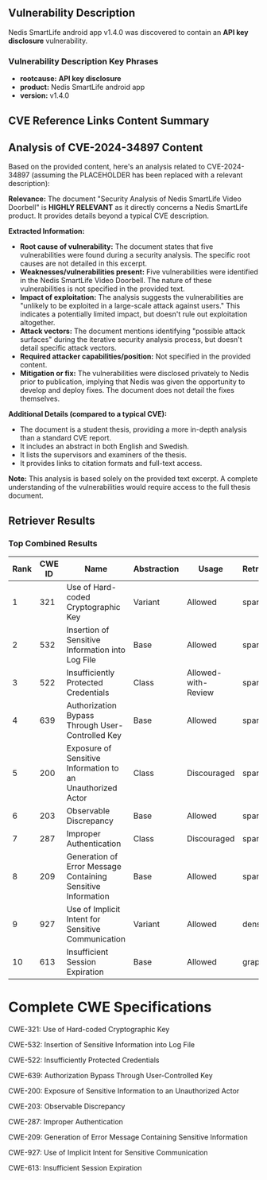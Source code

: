 ## Vulnerability Description
Nedis SmartLife android app v1.4.0 was discovered to contain an **API key disclosure** vulnerability.

### Vulnerability Description Key Phrases
- **rootcause:** **API key disclosure**
- **product:** Nedis SmartLife android app
- **version:** v1.4.0

## CVE Reference Links Content Summary
## Analysis of CVE-2024-34897 Content

Based on the provided content, here's an analysis related to CVE-2024-34897 (assuming the PLACEHOLDER has been replaced with a relevant description):

**Relevance:** The document "Security Analysis of Nedis SmartLife Video Doorbell" is **HIGHLY RELEVANT** as it directly concerns a Nedis SmartLife product.  It provides details beyond a typical CVE description.

**Extracted Information:**

*   **Root cause of vulnerability:** The document states that five vulnerabilities were found during a security analysis. The specific root causes are not detailed in this excerpt.
*   **Weaknesses/vulnerabilities present:** Five vulnerabilities were identified in the Nedis SmartLife Video Doorbell. The nature of these vulnerabilities is not specified in the provided text.
*   **Impact of exploitation:** The analysis suggests the vulnerabilities are "unlikely to be exploited in a large-scale attack against users." This indicates a potentially limited impact, but doesn't rule out exploitation altogether.
*   **Attack vectors:** The document mentions identifying "possible attack surfaces" during the iterative security analysis process, but doesn't detail specific attack vectors.
*   **Required attacker capabilities/position:** Not specified in the provided content.
*   **Mitigation or fix:** The vulnerabilities were disclosed privately to Nedis prior to publication, implying that Nedis was given the opportunity to develop and deploy fixes. The document does not detail the fixes themselves.

**Additional Details (compared to a typical CVE):**

*   The document is a student thesis, providing a more in-depth analysis than a standard CVE report.
*   It includes an abstract in both English and Swedish.
*   It lists the supervisors and examiners of the thesis.
*   It provides links to citation formats and full-text access.

**Note:** This analysis is based solely on the provided text excerpt. A complete understanding of the vulnerabilities would require access to the full thesis document.

## Retriever Results

### Top Combined Results

| Rank | CWE ID | Name | Abstraction | Usage  | Retrievers | Individual Scores |
|------|--------|------|-------------|-------|------------|-------------------|
| 1 | 321 | Use of Hard-coded Cryptographic Key | Variant | Allowed | sparse | 0.108 |
| 2 | 532 | Insertion of Sensitive Information into Log File | Base | Allowed | sparse | 0.105 |
| 3 | 522 | Insufficiently Protected Credentials | Class | Allowed-with-Review | sparse | 0.101 |
| 4 | 639 | Authorization Bypass Through User-Controlled Key | Base | Allowed | sparse | 0.100 |
| 5 | 200 | Exposure of Sensitive Information to an Unauthorized Actor | Class | Discouraged | sparse | 0.096 |
| 6 | 203 | Observable Discrepancy | Base | Allowed | sparse | 0.096 |
| 7 | 287 | Improper Authentication | Class | Discouraged | sparse | 0.094 |
| 8 | 209 | Generation of Error Message Containing Sensitive Information | Base | Allowed | sparse | 0.092 |
| 9 | 927 | Use of Implicit Intent for Sensitive Communication | Variant | Allowed | dense | 0.489 |
| 10 | 613 | Insufficient Session Expiration | Base | Allowed | graph | 0.002 |



# Complete CWE Specifications

CWE-321: Use of Hard-coded Cryptographic Key

CWE-532: Insertion of Sensitive Information into Log File

CWE-522: Insufficiently Protected Credentials

CWE-639: Authorization Bypass Through User-Controlled Key

CWE-200: Exposure of Sensitive Information to an Unauthorized Actor

CWE-203: Observable Discrepancy

CWE-287: Improper Authentication

CWE-209: Generation of Error Message Containing Sensitive Information

CWE-927: Use of Implicit Intent for Sensitive Communication

CWE-613: Insufficient Session Expiration